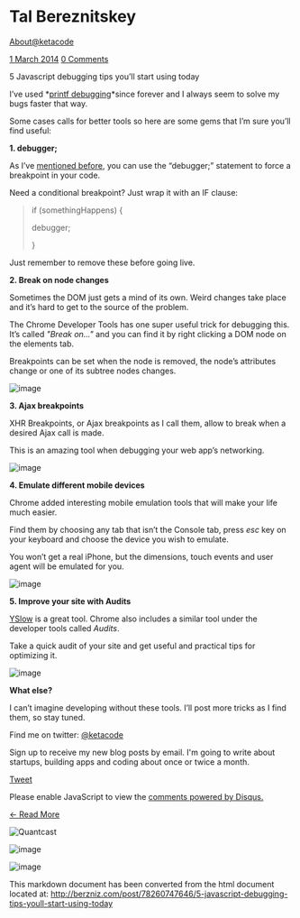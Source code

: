 [](/ "Tal Bereznitskey") [](/ "Tal Bereznitskey")

Tal Bereznitskey
================

[About](/about)[@ketacode](/@ketacode)

[1 March
2014](http://berzniz.com/post/78260747646/5-javascript-debugging-tips-youll-start-using-today)
[0
Comments](http://berzniz.com/post/78260747646/5-javascript-debugging-tips-youll-start-using-today#disqus_thread)

[](http://berzniz.com/post/78260747646/5-javascript-debugging-tips-youll-start-using-today)

5 Javascript debugging tips you’ll start using today

I’ve used *[printf
debugging](http://stackoverflow.com/a/189570/269666)*since forever and I
always seem to solve my bugs faster that way.

Some cases calls for better tools so here are some gems that I’m sure
you’ll find useful:

**1. debugger;**

As I’ve [mentioned
before](http://berzniz.com/post/68001735765/javascript-hacks-for-hipsters),
you can use the “debugger;” statement to force a breakpoint in your
code.

Need a conditional breakpoint? Just wrap it with an IF clause:

> if (somethingHappens) {
>
> debugger;
>
> }

Just remember to remove these before going live.

**2. Break on node changes**

Sometimes the DOM just gets a mind of its own. Weird changes take place
and it’s hard to get to the source of the problem.

The Chrome Developer Tools has one super useful trick for debugging
this. It’s called *"Break on…"* and you can find it by right clicking a
DOM node on the elements tab.

Breakpoints can be set when the node is removed, the node’s attributes
change or one of its subtree nodes changes.

![image](https://31.media.tumblr.com/b1d973ed9acfaeca5ebf67188037b1e2/tumblr_inline_n1s6xpVmg21r2dr7s.png)

**3. Ajax breakpoints**

XHR Breakpoints, or Ajax breakpoints as I call them, allow to break when
a desired Ajax call is made.

This is an amazing tool when debugging your web app’s networking.

![image](https://31.media.tumblr.com/4aadd8ea9f9c3289f7ff7252ceebc2ee/tumblr_inline_n1s7ceQ08c1r2dr7s.png)

**4. Emulate different mobile devices**

Chrome added interesting mobile emulation tools that will make your life
much easier.

Find them by choosing any tab that isn’t the Console tab, press *esc*
key on your keyboard and choose the device you wish to emulate.

You won’t get a real iPhone, but the dimensions, touch events and user
agent will be emulated for you.

![image](https://31.media.tumblr.com/a0eac67b9922b10ac163f5fdb05076c6/tumblr_inline_n1s71kb2NL1r2dr7s.png)

**5. Improve your site with Audits**

[YSlow](http://developer.yahoo.com/yslow/) is a great tool. Chrome also
includes a similar tool under the developer tools called *Audits*.

Take a quick audit of your site and get useful and practical tips for
optimizing it.

![image](https://31.media.tumblr.com/33b7f3c7c8f21c4786870bbd7a9fa910/tumblr_inline_n1s76yISqv1r2dr7s.png)

**What else?**

I can’t imagine developing without these tools. I’ll post more tricks as
I find them, so stay tuned.

Find me on twitter: [@ketacode](http://twitter.com/ketacode)

Sign up to receive my new blog posts by email. I'm going to write about
startups, building apps and coding about once or twice a month.

[Tweet](https://twitter.com/share)

Please enable JavaScript to view the [comments powered by
Disqus.](http://disqus.com/)

[← Read More](/ "5 Javascript debugging tips you’ll start using today")

![Quantcast](//pixel.quantserve.com/pixel/'p-19UtqE8ngoZbM'.gif)

![image](http://www.tumblr.com/impixu?T=1393801524&J=eyJ0eXBlIjoidXJsIiwidXJsIjoiaHR0cDpcL1wvYmVyem5pei5jb21cL3Bvc3RcLzc4MjYwNzQ3NjQ2XC81LWphdmFzY3JpcHQtZGVidWdnaW5nLXRpcHMteW91bGwtc3RhcnQtdXNpbmctdG9kYXkiLCJyZXF0eXBlIjowLCJyb3V0ZSI6IlwvcG9zdFwvOmlkXC86c3VtbWFyeSIsIm5vc2NyaXB0IjoxfQ==&U=OJJLGMPCPG&K=317d197ac0cbf59aa1fa09e30bdd2b6fdc50ff7cee53e6ea83cbaf75572fb576&R=)

![image](http://www.tumblr.com/impixu?T=1393801524&J=eyJ0eXBlIjoicG9zdCIsInVybCI6Imh0dHA6XC9cL2JlcnpuaXouY29tXC9wb3N0XC83ODI2MDc0NzY0NlwvNS1qYXZhc2NyaXB0LWRlYnVnZ2luZy10aXBzLXlvdWxsLXN0YXJ0LXVzaW5nLXRvZGF5IiwicmVxdHlwZSI6MCwicm91dGUiOiJcL3Bvc3RcLzppZFwvOnN1bW1hcnkiLCJwb3N0cyI6W3sicG9zdGlkIjoiNzgyNjA3NDc2NDYiLCJibG9naWQiOiIzMzkzODMxMSIsInNvdXJjZSI6MzN9XSwibm9zY3JpcHQiOjF9&U=BPOJMBMJEJ&K=d6ce11d27512a4618dac0d74bd43218a86e3a546debf41c1a29fc751de0dbcd4&R=)

This markdown document has been converted from the html document located at:
http://berzniz.com/post/78260747646/5-javascript-debugging-tips-youll-start-using-today
